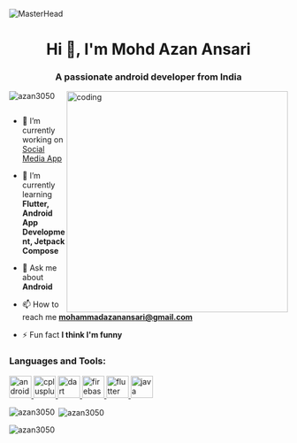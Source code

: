 ![MasterHead](https://1.bp.blogspot.com/-b6bxqJmHSBQ/YCF7iAb1e8I/AAAAAAAAQD4/bjVGymoEwg4HKkjQI04cj9LyYnHS4LhdQCLcBGAsYHQ/s0/new-curriculum-for-android-educators-social-v4.png)
<h1 align="center">Hi 👋, I'm Mohd Azan Ansari</h1>
<h3 align="center">A passionate android developer from India</h3>
<img align="right" alt = "coding" width ="400" src="https://media.tenor.com/qJ5evVs-_uUAAAAC/coding.gif">

<p align="left"> <img src="https://komarev.com/ghpvc/?username=azan3050&label=Profile%20views&color=0e75b6&style=flat" alt="azan3050" /> </p>

<p align="left"> <a href="https://twitter.com/" target="blank"><img src="https://img.shields.io/twitter/follow/?logo=twitter&style=for-the-badge" alt="" /></a> </p>

- 🔭 I’m currently working on [Social Media App](https://github.com/azan3050/SocialMediaApp)

- 🌱 I’m currently learning **Flutter, Android App Development, Jetpack Compose**

- 💬 Ask me about **Android**

- 📫 How to reach me **mohammadazanansari@gmail.com**

- ⚡ Fun fact **I think I'm funny**

<h3 align="left">Languages and Tools:</h3>
<p align="left"> <a href="https://developer.android.com" target="_blank" rel="noreferrer"> <img src="https://i.pinimg.com/originals/bf/21/3c/bf213c055e91878b3ce99fbcef7d8c36.png" alt="android" width="40" height="40"/> </a> <a href="https://www.w3schools.com/cpp/" target="_blank" rel="noreferrer"> <img src="https://e7.pngegg.com/pngimages/46/626/png-clipart-c-logo-the-c-programming-language-computer-icons-computer-programming-source-code-programming-miscellaneous-template.png" alt="cplusplus" width="40" height="40"/> </a> <a href="https://dart.dev" target="_blank" rel="noreferrer"> <img src="https://www.vectorlogo.zone/logos/dartlang/dartlang-icon.svg" alt="dart" width="40" height="40"/> </a> <a href="https://firebase.google.com/" target="_blank" rel="noreferrer"> <img src="https://www.vectorlogo.zone/logos/firebase/firebase-icon.svg" alt="firebase" width="40" height="40"/> </a> <a href="https://flutter.dev" target="_blank" rel="noreferrer"> <img src="https://www.vectorlogo.zone/logos/flutterio/flutterio-icon.svg" alt="flutter" width="40" height="40"/> </a> <a href="https://www.java.com" target="_blank" rel="noreferrer"> <img src="https://encrypted-tbn0.gstatic.com/images?q=tbn:ANd9GcS91RR6GAb8Md3GZ79aZnsUZLcypQHKNwdKEIR6LzSKtn9d2eQRSoLFSM1SbmARinUJEHs&usqp=CAUg" alt="java" width="40" height="40"/> </a> </p>

<p><img align="left" src="https://github-readme-stats.vercel.app/api/top-langs?username=azan3050&show_icons=true&locale=en&layout=compact" alt="azan3050" /></p>

<p>&nbsp;<img align="center" src="https://github-readme-stats.vercel.app/api?username=azan3050&show_icons=true&locale=en" alt="azan3050" /></p>

<p><img align="center" src="https://github-readme-streak-stats.herokuapp.com/?user=azan3050&" alt="azan3050" /></p>
